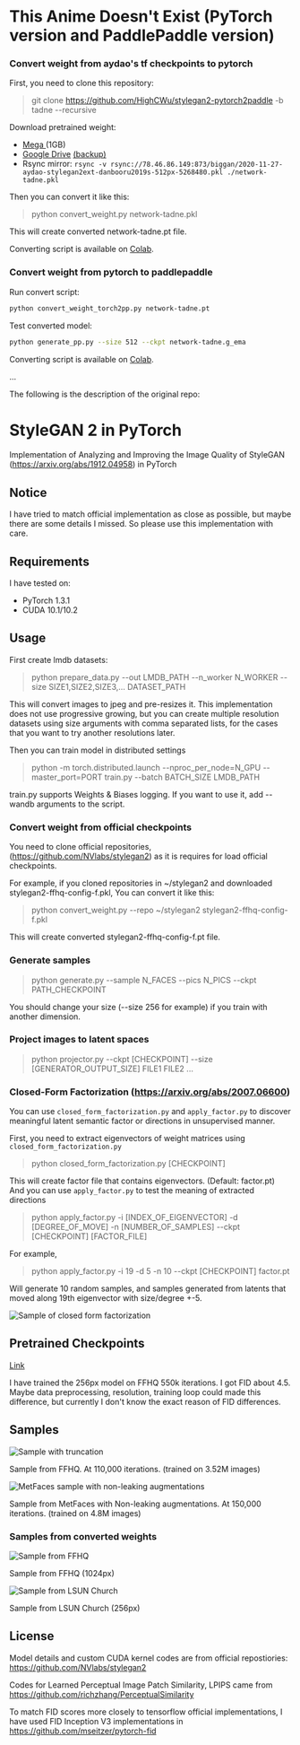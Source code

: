 # This Anime Doesn't Exist (PyTorch version and PaddlePaddle version)

### Convert weight from aydao's tf checkpoints to pytorch

First, you need to clone this repository:

> git clone https://github.com/HighCWu/stylegan2-pytorch2paddle -b tadne --recursive

Download pretrained weight:

- [Mega ](https://mega.nz/file/nUkWFZgS#EHHrqILumjpTppSXG-QlCOdWaUIVLTDnqPxsXPrI3UQ)(1GB)
- [Google Drive](https://drive.google.com/file/d/1qNhyusI0hwBLI-HOavkNP5I0J0-kcN4C/view) [(backup)](https://drive.google.com/file/d/1A-E_E32WAtTHRlOzjhhYhyyBDXLJN9_H/view)
- Rsync mirror: `rsync -v rsync://78.46.86.149:873/biggan/2020-11-27-aydao-stylegan2ext-danbooru2019s-512px-5268480.pkl ./network-tadne.pkl`

Then you can convert it like this:

> python convert_weight.py network-tadne.pkl

This will create converted network-tadne.pt file.

Converting script is available on [Colab](https://colab.research.google.com/github/HighCWu/stylegan2-pytorch2paddle/blob/tadne/convert_weight.ipynb).

### Convert weight from pytorch to paddlepaddle

Run convert script:

```bash
python convert_weight_torch2pp.py network-tadne.pt
```

Test converted model:

```bash
python generate_pp.py --size 512 --ckpt network-tadne.g_ema
```

Converting script is available on [Colab](https://colab.research.google.com/github/HighCWu/stylegan2-pytorch2paddle/blob/tadne/convert_weight_torch2pp.ipynb).

...

The following is the description of the original repo:

# StyleGAN 2 in PyTorch

Implementation of Analyzing and Improving the Image Quality of StyleGAN (https://arxiv.org/abs/1912.04958) in PyTorch

## Notice

I have tried to match official implementation as close as possible, but maybe there are some details I missed. So please use this implementation with care.

## Requirements

I have tested on:

* PyTorch 1.3.1
* CUDA 10.1/10.2

## Usage

First create lmdb datasets:

> python prepare_data.py --out LMDB_PATH --n_worker N_WORKER --size SIZE1,SIZE2,SIZE3,... DATASET_PATH

This will convert images to jpeg and pre-resizes it. This implementation does not use progressive growing, but you can create multiple resolution datasets using size arguments with comma separated lists, for the cases that you want to try another resolutions later.

Then you can train model in distributed settings

> python -m torch.distributed.launch --nproc_per_node=N_GPU --master_port=PORT train.py --batch BATCH_SIZE LMDB_PATH

train.py supports Weights & Biases logging. If you want to use it, add --wandb arguments to the script.

### Convert weight from official checkpoints

You need to clone official repositories, (https://github.com/NVlabs/stylegan2) as it is requires for load official checkpoints.

For example, if you cloned repositories in ~/stylegan2 and downloaded stylegan2-ffhq-config-f.pkl, You can convert it like this:

> python convert_weight.py --repo ~/stylegan2 stylegan2-ffhq-config-f.pkl

This will create converted stylegan2-ffhq-config-f.pt file.

### Generate samples

> python generate.py --sample N_FACES --pics N_PICS --ckpt PATH_CHECKPOINT

You should change your size (--size 256 for example) if you train with another dimension.

### Project images to latent spaces

> python projector.py --ckpt [CHECKPOINT] --size [GENERATOR_OUTPUT_SIZE] FILE1 FILE2 ...

### Closed-Form Factorization (https://arxiv.org/abs/2007.06600)

You can use `closed_form_factorization.py` and `apply_factor.py` to discover meaningful latent semantic factor or directions in unsupervised manner.

First, you need to extract eigenvectors of weight matrices using `closed_form_factorization.py`

> python closed_form_factorization.py [CHECKPOINT]

This will create factor file that contains eigenvectors. (Default: factor.pt) And you can use `apply_factor.py` to test the meaning of extracted directions

> python apply_factor.py -i [INDEX_OF_EIGENVECTOR] -d [DEGREE_OF_MOVE] -n [NUMBER_OF_SAMPLES] --ckpt [CHECKPOINT] [FACTOR_FILE]

For example,

> python apply_factor.py -i 19 -d 5 -n 10 --ckpt [CHECKPOINT] factor.pt

Will generate 10 random samples, and samples generated from latents that moved along 19th eigenvector with size/degree +-5.

![Sample of closed form factorization](factor_index-13_degree-5.0.png)

## Pretrained Checkpoints

[Link](https://drive.google.com/open?id=1PQutd-JboOCOZqmd95XWxWrO8gGEvRcO)

I have trained the 256px model on FFHQ 550k iterations. I got FID about 4.5. Maybe data preprocessing, resolution, training loop could made this difference, but currently I don't know the exact reason of FID differences.

## Samples

![Sample with truncation](doc/sample.png)

Sample from FFHQ. At 110,000 iterations. (trained on 3.52M images)

![MetFaces sample with non-leaking augmentations](doc/sample-metfaces.png)

Sample from MetFaces with Non-leaking augmentations. At 150,000 iterations. (trained on 4.8M images)


### Samples from converted weights

![Sample from FFHQ](doc/stylegan2-ffhq-config-f.png)

Sample from FFHQ (1024px)

![Sample from LSUN Church](doc/stylegan2-church-config-f.png)

Sample from LSUN Church (256px)

## License

Model details and custom CUDA kernel codes are from official repostiories: https://github.com/NVlabs/stylegan2

Codes for Learned Perceptual Image Patch Similarity, LPIPS came from https://github.com/richzhang/PerceptualSimilarity

To match FID scores more closely to tensorflow official implementations, I have used FID Inception V3 implementations in https://github.com/mseitzer/pytorch-fid
